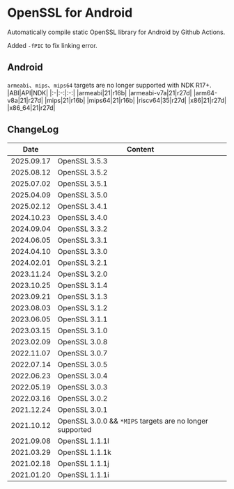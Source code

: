 # OpenSSL for Android
Automatically compile static OpenSSL library for Android by Github Actions.

Added `-fPIC` to fix linking error.

## Android
`armeabi`、`mips`、`mips64` targets are no longer supported with NDK R17+.
|ABI|API|NDK|
|:-|:-:|:-:|
|armeabi|21|r16b|
|armeabi-v7a|21|r27d|
|arm64-v8a|21|r27d|
|mips|21|r16b|
|mips64|21|r16b|
|riscv64|35|r27d|
|x86|21|r27d|
|x86_64|21|r27d|

## ChangeLog
| Date      | Content                                                              |
|-----------|----------------------------------------------------------------------|
| 2025.09.17 | OpenSSL 3.5.3 |
| 2025.08.12 | OpenSSL 3.5.2 |
| 2025.07.02 | OpenSSL 3.5.1 |
| 2025.04.09 | OpenSSL 3.5.0 |
| 2025.02.12 | OpenSSL 3.4.1 |
| 2024.10.23 | OpenSSL 3.4.0 |
| 2024.09.04 | OpenSSL 3.3.2 |
| 2024.06.05 | OpenSSL 3.3.1 |
| 2024.04.10 | OpenSSL 3.3.0 |
| 2024.02.01 | OpenSSL 3.2.1 |
| 2023.11.24 | OpenSSL 3.2.0 |
| 2023.10.25 | OpenSSL 3.1.4 |
| 2023.09.21 | OpenSSL 3.1.3 |
| 2023.08.03 | OpenSSL 3.1.2 |
| 2023.06.05 | OpenSSL 3.1.1 |
| 2023.03.15 | OpenSSL 3.1.0 |
| 2023.02.09 | OpenSSL 3.0.8 |
| 2022.11.07 | OpenSSL 3.0.7 |
| 2022.07.14 | OpenSSL 3.0.5 |
| 2022.06.23 | OpenSSL 3.0.4 |
| 2022.05.19 | OpenSSL 3.0.3 |
| 2022.03.16 | OpenSSL 3.0.2 |
| 2021.12.24 | OpenSSL 3.0.1 |
| 2021.10.12 | OpenSSL 3.0.0 && `*MIPS` targets are no longer supported|
| 2021.09.08 | OpenSSL 1.1.1l |
| 2021.03.29 | OpenSSL 1.1.1k |
| 2021.02.18 | OpenSSL 1.1.1j |
| 2021.01.20 | OpenSSL 1.1.1i |